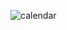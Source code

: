 ![calendar](https://user-images.githubusercontent.com/78680884/132090897-95d9d8bb-6f70-44c1-a246-9b14bef48283.gif)
